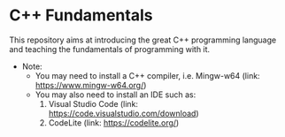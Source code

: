 # C++ Fundamentals
This repository aims at introducing the great C++ programming language and teaching the fundamentals of programming with it.

* Note:
    - You may need to install a C++ compiler, i.e. Mingw-w64 (link: https://www.mingw-w64.org/)
    - You may also need to install an IDE such as:
        1) Visual Studio Code (link: https://code.visualstudio.com/download)
        2) CodeLite (link: https://codelite.org/)